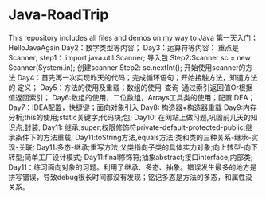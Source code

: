 # Java-RoadTrip
This repository includes all files and demos on my way to Java
第一天入门；HelloJavaAgain
Day2：数字类型等内容；
Day3：运算符等内容：
                重点是Scanner;
                step1： import java.util.Scanner;              导入包
                Step2:Scanner sc = new Scanner(System.in);      创建scanner
                Step2: sc.nextInt();                            开始使用scanner的方法
Day4：首先再一次实现昨天的代码；完成循环语句；开始接触方法，知道方法的 定义；
Day5：方法的使用及重载；数组的使用-查询-通过索引返回值Or根据值返回索引；
Day6:数组的使用，二位数组，Arrays工具类的使用；配置IDEA；
Day7：IDEA配置，快捷键；面向对象引入
Day8: 构造器+构造器重载
Day9:内存分析;this的使用;static关键字;代码块;包;
Day10: 在网站上做习题,巩固前几天的知识点;封装;
Day11: 继承;super;权限修饰符private-default-protected-public;继承条件下的方法重载;
Day11:toString方法,equals方法;类和类的三种关系-继承-实现-关联;
Day11:多态-继承;重写方法;父类指向子类的具体实力对象;向上转型-向下转型;简单工厂设计模式;
Day11:final修饰符;抽象abstract;接口interface;内部类;
Day11：练习面向对象的习题。利用了继承、多态、抽象。错误发生最多的地方是拼写错误，导致debug很长时间都没有发现；铭记多态是方法的多态，和属性没关系。
